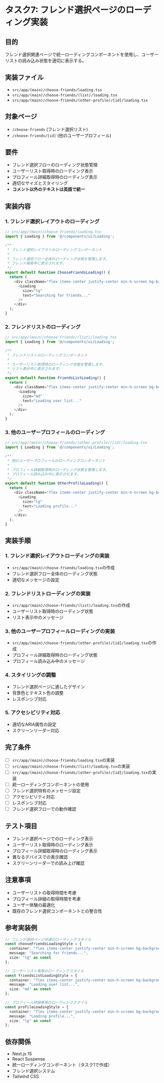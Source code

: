 # タスク7: フレンド選択ページのローディング実装

## 目的
フレンド選択関連ページで統一ローディングコンポーネントを使用し、ユーザーリストの読み込み状態を適切に表示する。

## 実装ファイル
- `src/app/(main)/choose-friends/loading.tsx`
- `src/app/(main)/choose-friends/(list)/loading.tsx`
- `src/app/(main)/choose-friends/(other-profile)/[id]/loading.tsx`

## 対象ページ
- `/choose-friends` (フレンド選択リスト)
- `/choose-friends/[id]` (他のユーザープロフィール)

## 要件
- フレンド選択フローのローディング状態管理
- ユーザーリスト取得時のローディング表示
- プロフィール詳細取得時のローディング表示
- 適切なサイズとスタイリング
- **コメント以外のテキストは英語で統一**

## 実装内容

### 1. フレンド選択レイアウトのローディング
```typescript
// src/app/(main)/choose-friends/loading.tsx
import { Loading } from '@/components/ui/Loading';

/**
 * フレンド選択レイアウトのローディングコンポーネント
 * 
 * フレンド選択フロー全体のローディング状態を管理します。
 * フレンド検索中に表示されます。
 */
export default function ChooseFriendsLoading() {
  return (
    <div className="flex items-center justify-center min-h-screen bg-background">
      <Loading 
        size="lg" 
        text="Searching for friends..." 
      />
    </div>
  );
}
```

### 2. フレンドリストのローディング
```typescript
// src/app/(main)/choose-friends/(list)/loading.tsx
import { Loading } from '@/components/ui/Loading';

/**
 * フレンドリストのローディングコンポーネント
 * 
 * ユーザーリスト取得時のローディング状態を管理します。
 * リスト表示中に表示されます。
 */
export default function FriendsListLoading() {
  return (
    <div className="flex items-center justify-center min-h-screen bg-background">
      <Loading 
        size="md" 
        text="Loading user list..." 
      />
    </div>
  );
}
```

### 3. 他のユーザープロフィールのローディング
```typescript
// src/app/(main)/choose-friends/(other-profile)/[id]/loading.tsx
import { Loading } from '@/components/ui/Loading';

/**
 * 他のユーザープロフィールのローディングコンポーネント
 * 
 * プロフィール詳細取得時のローディング状態を管理します。
 * プロフィール読み込み中に表示されます。
 */
export default function OtherProfileLoading() {
  return (
    <div className="flex items-center justify-center min-h-screen bg-background">
      <Loading 
        size="lg" 
        text="Loading profile..." 
      />
    </div>
  );
}
```

## 実装手順

### 1. フレンド選択レイアウトローディングの実装
- `src/app/(main)/choose-friends/loading.tsx`の作成
- フレンド選択フロー全体のローディング状態
- 適切なメッセージの設定

### 2. フレンドリストローディングの実装
- `src/app/(main)/choose-friends/(list)/loading.tsx`の作成
- ユーザーリスト取得時のローディング状態
- リスト表示中のメッセージ

### 3. 他のユーザープロフィールローディングの実装
- `src/app/(main)/choose-friends/(other-profile)/[id]/loading.tsx`の作成
- プロフィール詳細取得時のローディング状態
- プロフィール読み込み中のメッセージ

### 4. スタイリングの調整
- フレンド選択ページに適したデザイン
- 背景色とテキスト色の調整
- レスポンシブ対応

### 5. アクセシビリティ対応
- 適切なARIA属性の設定
- スクリーンリーダー対応

## 完了条件
- [ ] `src/app/(main)/choose-friends/loading.tsx`の実装
- [ ] `src/app/(main)/choose-friends/(list)/loading.tsx`の実装
- [ ] `src/app/(main)/choose-friends/(other-profile)/[id]/loading.tsx`の実装
- [ ] 統一ローディングコンポーネントの使用
- [ ] フレンド選択特有のメッセージ設定
- [ ] アクセシビリティ対応
- [ ] レスポンシブ対応
- [ ] フレンド選択フローでの動作確認

## テスト項目
- フレンド選択ページでのローディング表示
- ユーザーリスト取得時のローディング表示
- プロフィール詳細取得時のローディング表示
- 異なるデバイスでの表示確認
- スクリーンリーダーでの読み上げ確認

## 注意事項
- ユーザーリストの取得時間を考慮
- プロフィール詳細の取得時間を考慮
- ユーザー体験の最適化
- 既存のフレンド選択コンポーネントとの整合性

## 参考実装例
```typescript
// フレンド選択ページ共通のローディングスタイル
const chooseFriendsLoadingStyle = {
  container: "flex items-center justify-center min-h-screen bg-background",
  message: "Searching for friends...",
  size: "lg" as const
};

// ユーザーリスト専用のローディングスタイル
const friendsListLoadingStyle = {
  container: "flex items-center justify-center min-h-screen bg-background",
  message: "Loading user list...",
  size: "md" as const
};

// プロフィール詳細専用のローディングスタイル
const profileLoadingStyle = {
  container: "flex items-center justify-center min-h-screen bg-background",
  message: "Loading profile...",
  size: "lg" as const
};
```

## 依存関係
- Next.js 15
- React Suspense
- 統一ローディングコンポーネント（タスク1で作成）
- フレンド選択システム
- Tailwind CSS 